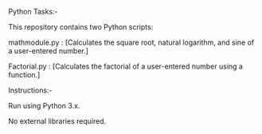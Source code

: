 Python Tasks:-

This repository contains two Python scripts:

mathmodule.py : [Calculates the square root, natural logarithm, and sine of a user-entered number.]

Factorial.py : [Calculates the factorial of a user-entered number using a function.]

Instructions:-

Run using Python 3.x.

No external libraries required.

